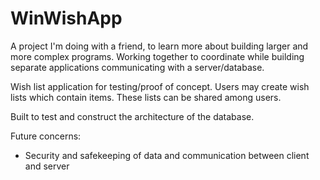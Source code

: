# WinWishApp

A project I'm doing with a friend, to learn more about building larger and more complex programs.
Working together to coordinate while building separate applications communicating with a server/database.

Wish list application for testing/proof of concept. Users may create wish lists which contain items.
These lists can be shared among users.

Built to test and construct the architecture of the database.

Future concerns:
  - Security and safekeeping of data and communication between client and server
